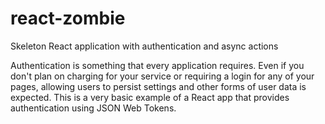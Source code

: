 # react-zombie
Skeleton React application with authentication and async actions

Authentication is something that every application requires. Even if you don't plan on charging for your service or requiring a login for any of your pages, allowing users to persist settings and other forms of user data is expected. This is a very basic example of a React app that provides authentication using JSON Web Tokens. 
